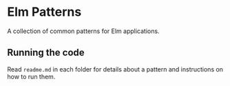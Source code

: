 # Elm Patterns

A collection of common patterns for Elm applications.

## Running the code

Read `readme.md` in each folder for details about a pattern and instructions on how to run them.


